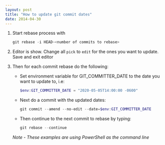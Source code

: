 ```yaml
---
layout: post
title: "How to update git commit dates"
date: 2014-04-30
---
```

1) Start rebase process with 

    ```powershell
    git rebase -i HEAD~<number of commits to rebase>
    ```

2) Editor is show. Change all `pick` to `edit` for the ones you want to update. Save and exit editor

3) Then for each commit rebase do the following:
    
    * Set environment variable for GIT_COMMITTER_DATE to the date you want to update to, i.e:

        ```powershell
        $env:GIT_COMMITTER_DATE = "2020-05-05T14:00:00 -0600"
        ```
    * Next do a commit with the updated dates:

        ```powershell
        git commit --amend --no-edit --date=$env:GIT_COMMITTER_DATE
        ```

    * Then continue to the next commit to rebase by typing:

        ```powershell
        git rebase --continue
        ```

    *Note - These examples are using PowerShell as the command line*
